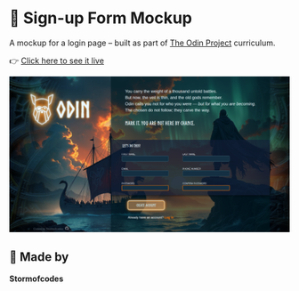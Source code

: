 # 📜 Sign-up Form Mockup

A mockup for a login page – built as part of [The Odin Project](https://www.theodinproject.com/) curriculum.

👉 [Click here to see it live](https://stormofcodes.github.io/Sign-upForm/)

![Sign-upForm screenshot](img/loginscreenshot.png)


## 🦋 Made by

**Stormofcodes**

